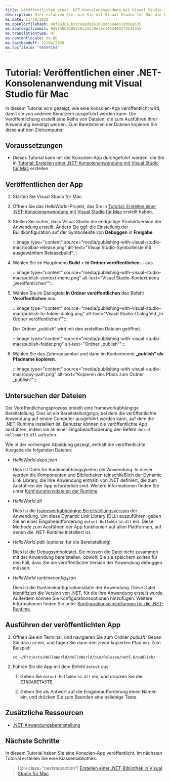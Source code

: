 ```yaml
---
title: Veröffentlichen einer .NET-Konsolenanwendung mit Visual Studio für Mac
description: Hier erfahren Sie, wie Sie mit Visual Studio für Mac die Dateien erstellen, die zum Ausführen einer .NET-Anwendung benötigt werden.
ms.date: 11/30/2020
ms.openlocfilehash: 88f143011b19ca8eda6610803c894e619d06a635
ms.sourcegitcommit: 9d525bb8109216ca1dc9e39c149d4902f4b43da5
ms.translationtype: HT
ms.contentlocale: de-DE
ms.lasthandoff: 12/04/2020
ms.locfileid: "96599184"
---
```

# <a name="tutorial-publish-a-net-console-application-using-visual-studio-for-mac"></a>Tutorial: Veröffentlichen einer .NET-Konsolenanwendung mit Visual Studio für Mac

In diesem Tutorial wird gezeigt, wie eine Konsolen-App veröffentlicht wird, damit sie von anderen Benutzern ausgeführt werden kann. Die Veröffentlichung erstellt eine Reihe von Dateien, die zum Ausführen Ihrer Anwendung benötigt werden. Zum Bereitstellen der Dateien kopieren Sie diese auf den Zielcomputer.

## <a name="prerequisites"></a>Voraussetzungen

- Dieses Tutorial kann mit der Konsolen-App durchgeführt werden, die Sie in [Tutorial: Erstellen einer .NET-Konsolenanwendung mit Visual Studio für Mac](with-visual-studio-mac.md) erstellen.

## <a name="publish-the-app"></a>Veröffentlichen der App

1. Starten Sie Visual Studio für Mac.

1. Öffnen Sie das HelloWorld-Projekt, das Sie in [Tutorial: Erstellen einer .NET-Konsolenanwendung mit Visual Studio für Mac](with-visual-studio-mac.md) erstellt haben.

1. Stellen Sie sicher, dass Visual Studio die endgültige Produktversion der Anwendung erstellt. Ändern Sie ggf. die Einstellung der Buildkonfiguration auf der Symbolleiste von **Debuggen** in **Freigabe**.

   :::image type="content" source="media/publishing-with-visual-studio-mac/toolbar-release.png" alt-text="Visual Studio-Symbolleiste mit ausgewähltem Releasebuild":::

1. Wählen Sie im Hauptmenü **Build** > **In Ordner veröffentlichen...** aus.

   :::image type="content" source="media/publishing-with-visual-studio-mac/publish-context-menu.png" alt-text="Visual Studio-Kontextmenü „Veröffentlichen“":::

1. Wählen Sie im Dialogfeld **In Ordner veröffentlichen** den Befehl **Veröffentlichen** aus.

   :::image type="content" source="media/publishing-with-visual-studio-mac/publish-to-folder-dialog.png" alt-text="Visual Studio-Dialogfeld „In Ordner veröffentlichen“":::

   Der Ordner „publish“ wird mit den erstellten Dateien geöffnet.

   :::image type="content" source="media/publishing-with-visual-studio-mac/publish-folder.png" alt-text="Ordner „publish“":::

1. Wählen Sie das Zahnradsymbol und dann im Kontextmenü **„publish“ als Pfadname kopieren**.

   :::image type="content" source="media/publishing-with-visual-studio-mac/copy-path.png" alt-text="Kopieren des Pfads zum Ordner „publish“":::

## <a name="inspect-the-files"></a>Untersuchen der Dateien

Der Veröffentlichungsprozess erstellt eine frameworkabhängige Bereitstellung. Dies ist ein Bereitstellungstyp, bei dem die veröffentlichte Anwendung auf einem Computer ausgeführt werden kann, auf dem die .NET-Runtime installiert ist. Benutzer können die veröffentlichte App ausführen, indem sie an einer Eingabeaufforderung den Befehl `dotnet HelloWorld.dll` aufrufen.

Wie in der vorherigen Abbildung gezeigt, enthält die veröffentlichte Ausgabe die folgenden Dateien:

* *HelloWorld.deps.json*

  Dies ist Datei für Runtimeabhängigkeiten der Anwendung. In dieser werden die Komponenten und Bibliotheken (einschließlich der Dynamic Link Library, die Ihre Anwendung enthält) von .NET definiert, die zum Ausführen der App erforderlich sind. Weitere Informationen finden Sie unter [Konfigurationsdateien der Runtime](https://github.com/dotnet/cli/blob/85ca206d84633d658d7363894c4ea9d59e515c1a/Documentation/specs/runtime-configuration-file.md).

* *HelloWorld.dll*

   Dies ist die [frameworkabhängige Bereitstellungsversion](../deploying/deploy-with-cli.md#framework-dependent-deployment) der Anwendung. Um diese Dynamic Link Library (DLL) auszuführen, geben Sie an einer Eingabeaufforderung `dotnet HelloWorld.dll` ein. Diese Methode zum Ausführen der App funktioniert auf allen Plattformen, auf denen die .NET-Runtime installiert ist.

* *HelloWorld.pdb* (optional für die Bereitstellung)

   Dies ist die Debugsymboldatei. Sie müssen die Datei nicht zusammen mit der Anwendung bereitstellen, obwohl Sie sie speichern sollten für den Fall, dass Sie die veröffentlichte Version der Anwendung debuggen müssen.

* *HelloWorld.runtimeconfig.json*

   Dies ist die Runtimekonfigurationsdatei der Anwendung. Diese Datei identifiziert die Version von .NET, für die Ihre Anwendung erstellt wurde. Außerdem können Sie Konfigurationsoptionen hinzufügen. Weitere Informationen finden Sie unter [Konfigurationseinstellungen für die .NET-Runtime](../run-time-config/index.md#runtimeconfigjson).

## <a name="run-the-published-app"></a>Ausführen der veröffentlichten App

1. Öffnen Sie ein Terminal, und navigieren Sie zum Ordner *publish*. Geben Sie dazu `cd` ein, und fügen Sie dann den zuvor kopierten Pfad ein. Zum Beispiel:

   ```console
   cd ~/Projects/HelloWorld/HelloWorld/bin/Release/net5.0/publish/
   ```

1. Führen Sie die App mit dem Befehl `dotnet` aus:

   1. Geben Sie `dotnet HelloWorld.dll` ein, und drücken Sie die <kbd>EINGABETASTE</kbd>.

   1. Geben Sie als Antwort auf die Eingabeaufforderung einen Namen ein, und drücken Sie zum Beenden eine beliebige Taste.

## <a name="additional-resources"></a>Zusätzliche Ressourcen

- [.NET-Anwendungsbereitstellung](../deploying/index.md)

## <a name="next-steps"></a>Nächste Schritte

In diesem Tutorial haben Sie eine Konsolen-App veröffentlicht. Im nächsten Tutorial erstellen Sie eine Klassenbibliothek.

> [!div class="nextstepaction"]
> [Erstellen einer .NET-Bibliothek in Visual Studio für Mac](library-with-visual-studio-mac.md)

